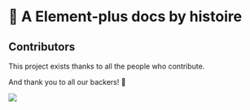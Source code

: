 # 🎉 A Element-plus docs by histoire

## Contributors

This project exists thanks to all the people who contribute.

And thank you to all our backers! 🙏

<a href="https://github.com/element-plus/element-plus-docs-histoire/graphs/contributors">
  <img src="https://contrib.rocks/image?repo=element-plus/element-plus-docs-histoire" />
</a>
